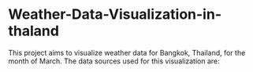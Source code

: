 # Weather-Data-Visualization-in-thaland

This project aims to visualize weather data for Bangkok, Thailand, for the month of March. The data sources used for this visualization are:
